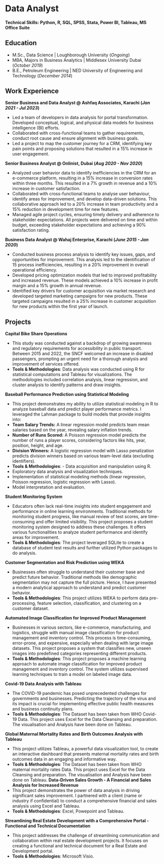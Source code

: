 # Data Analyst

#### Technical Skills: Python, R, SQL, SPSS, Stata, Power BI, Tableau, MS Office Suite 

## Education
- M.Sc., Data Science | Loughborough University (_Ongoing_)
- MBA, Majors in Business Analytics | Middlesex University Dubai (_October 2019_)								       		
- B.E., Petroleum Engineering	| NED University of Engineering and Technology (_December 2014_)	 			        		

## Work Experience
**Senior Business and Data Analyst @ Ashfaq Associates, Karachi (_Jan 2021 - Jul 2023_)**
- Led a team of developers in data analysis for portal transformation. Developed conceptual, logical, and physical data models for business intelligence (BI) efforts.
- Collaborated with cross-functional teams to gather requirements, conduct root cause and ensure alignment with business goals.
- Led a project to map the customer journey for a CRM, identifying key pain points and proposing solutions that resulted in a 15% increase in user engagement.

**Senior Business Analyst @ Onlinist, Dubai (_Aug 2020 - Nov 2020_)**
- Analyzed user behavior data to identify inefficiencies in the CRM for an e-commerce platform, resulting in a 15% increase in conversion rates within three months. This resulted in a 7% growth in revenue and a 10% increase in customer satisfaction.
- Collaborated with cross-functional teams to analyse user behaviour, identify areas for improvement, and develop data-driven solutions. This collaborative approach led to a 20% increase in team productivity and a 15% reduction in development time for new features.
- Managed agile project cycles, ensuring timely delivery and adherence to stakeholder expectations. All projects were delivered on time and within budget, exceeding stakeholder expectations and achieving a 90% satisfaction rating.

**Business Data Analyst @ Wahaj Enterprise, Karachi (_June 2015 - Jan 2020_)**
- Conducted business process analysis to identify key issues, gaps, and opportunities for improvement. This analysis led to the identification of 15 process inefficiencies, resulting in a 20% improvement in overall operational efficiency.
- Developed pricing optimization models that led to improved profitability and increased revenue. These models achieved a 10% increase in profit margin and a 15% growth in annual revenue.
- Identified key drivers for customer acquisition via market research and developed targeted marketing campaigns for new products. These targeted campaigns resulted in a 25% increase in customer acquisition for new products within the first year of launch.

## Projects
**Capital Bike Share Operations**
- This study was conducted against a backdrop of growing awareness and regulatory requirements for accessibility in public transport. Between 2015 and 2022, the SNCF welcomed an increase in disabled passengers, prompting an urgent need for a thorough analysis and improvement of services offered.
- **Tools & Methodologies**: Data analysis was conducted using R for statistical computations and Tableau for visualizations. The methodologies included correlation analysis, linear regression, and cluster analysis to identify patterns and draw insights.

**Baseball Performance Prediction using Statistical Modeling**
- This project demonstrates my ability to utilize statistical modeling in R to analyze baseball data and predict player performance metrics. I leveraged the Lahman package to build models that provide insights into:
- **Team Salary Trends:** A linear regression model predicts team mean salaries based on the year, revealing salary inflation trends.
- **Number of Runs Scored:** A Poisson regression model predicts the number of runs a player scores, considering factors like hits, year, position, height, and age.
- **Division Winners:** A logistic regression model with Lasso penalization predicts division winners based on various team-level data (excluding identifiers).
- **Tools & Methodologies**: - Data acquisition and manipulation using R.
- Exploratory data analysis and visualization techniques.
- Implementation of statistical modeling methods (linear regression, Poisson regression, logistic regression with Lasso).
- Model interpretation and evaluation.

**Student Monitoring System**
- Educators often lack real-time insights into student engagement and performance in online learning environments. Traditional methods for monitoring student progress, like manual review of test scores, are time-consuming and offer limited visibility.
This project proposes a student monitoring system designed to address these challenges. It offers various functionalities to analyze student performance and identify areas for improvement.
- **Tools & Methodologies**: The project leveraged SQLite to create a database of student test results and further utilized Python packages to do analysis.


**Customer Segmentation and Risk Prediction using WEKA**
- Businesses often struggle to understand their customer base and predict future behavior. Traditional methods like demographic segmentation may not capture the full picture.
Hence, I have presented a modern analytical approach to understand and predict customer behavior.
- **Tools & Methodologies**: This project utilizes WEKA to perform data pre-processing, feature selection, classification, and clustering on a customer dataset.

**Automated Image Classification for Improved Product Management**
- Businesses in various sectors, like e-commerce, manufacturing, and logistics, struggle with manual image classification for product management and inventory control. This process is time-consuming, error-prone, and expensive, especially when dealing with large image datasets.
This project proposes a system that classifies new, unseen images into predefined categories representing different products.
- **Tools & Methodologies**: This project proposes a machine learning approach to automate image classification for improved product management and inventory control. The system utilizes supervised learning techniques to train a model on labeled image data.

**Covid-19 Data Analysis with Tableau**
- The COVID-19 pandemic has posed unprecedented challenges for governments and businesses. Predicting the trajectory of the virus and its impact is crucial for implementing effective public health measures and business continuity plans.
- **Tools & Methodologies**: The Dataset has been taken from WHO Covid-19 Data. This project uses Excel for the Data Cleansing and preparation. The visualisation and Analysis have been done on Tableau. 

**Global Maternal Mortality Rates and Birth Outcomes Analysis with Tableau**
- This project utilizes Tableau, a powerful data visualization tool, to create an interactive dashboard that presents maternal mortality rates and birth outcomes data in an engaging and informative way.
- **Tools & Methodologies**: The Dataset has been taken from WHO maternal mortality rates  Data. This project uses Excel for the Data Cleansing and preparation. The visualisation and Analysis have been done on Tableau.
**Data-Driven Sales Growth - A Financial and Sales Analysis for Increased Revenue**
- This project demonstrates the power of data analysis in driving significant sales improvement. I partnered with a client (name or industry if confidential) to conduct a comprehensive financial and sales analysis using Excel and Tableau.
- **Tools & Methodologies**: Excel, Powepoint and Tableau.

**Streamlining Real Estate Development with a Comprehensive Portal - Functional and Technical Documentation**
- This project addresses the challenge of streamlining communication and collaboration within real estate development projects. It focuses on creating a functional and technical document for a Real Estate and Development portal.
- **Tools & Methodologies**: Microsoft Visio.

